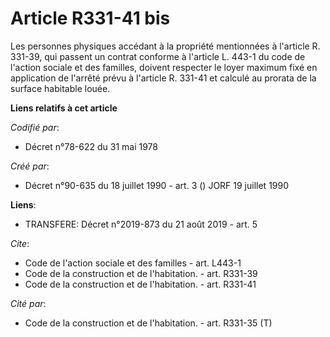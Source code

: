 # Article R331-41 bis

Les personnes physiques accédant à la propriété mentionnées à l'article R. 331-39, qui passent un contrat conforme à
l'article L. 443-1 du code de l'action sociale et des familles, doivent respecter le loyer maximum fixé en application de
l'arrêté prévu à l'article R. 331-41 et calculé au prorata de la surface habitable louée.

**Liens relatifs à cet article**

_Codifié par_:

  - Décret n°78-622 du 31 mai 1978

_Créé par_:

  - Décret n°90-635 du 18 juillet 1990 - art. 3 () JORF 19 juillet 1990

**Liens**:

  - TRANSFERE: Décret n°2019-873 du 21 août 2019 - art. 5

_Cite_:

  - Code de l'action sociale et des familles - art. L443-1
  - Code de la construction et de l'habitation. - art. R331-39
  - Code de la construction et de l'habitation. - art. R331-41

_Cité par_:

  - Code de la construction et de l'habitation. - art. R331-35 (T)
